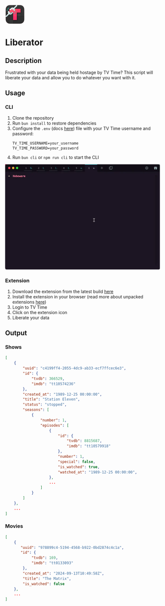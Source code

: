 <img width="64px" src="liberator.png">

# Liberator

## Description

Frustrated with your data being held hostage by TV Time? This script will liberate your data and allow you to do whatever you want with it.

## Usage

### CLI

1. Clone the repository
1. Run `bun install` to restore dependencies
1. Configure the `.env` (docs [here](https://dotenvx.com/docs/env-file)) file with your TV Time username and password:
    ```env
    TV_TIME_USERNAME=your_username
    TV_TIME_PASSWORD=your_password
    ```
1. Run `bun cli` or `npm run cli` to start the CLI

<img src="cli.webp"/>

### Extension

1. Download the extension from the latest build [here](https://github.com/Hobo-Ware/tv-time-liberator/actions/workflows/build.yml)
1. Install the extension in your browser (read more about unpacked extensions [here](https://developer.chrome.com/docs/extensions/get-started/tutorial/hello-world#load-unpacked))
1. Login to TV Time
1. Click on the extension icon
1. Liberate your data

## Output

### Shows
```json
[
    {
        "uuid": "c4199ff4-2055-4dc9-ab33-ecf7ffcec6e3",
        "id": {
            "tvdb": 366529,
            "imdb": "tt10574236"
        },
        "created_at": "1989-12-25 00:00:00",
        "title": "Station Eleven",
        "status": "stopped",
        "seasons": [
            {
                "number": 1,
                "episodes": [
                    {
                        "id": {
                            "tvdb": 8815687,
                            "imdb": "tt10579918"
                        },
                        "number": 1,
                        "special": false,
                        "is_watched": true,
                        "watched_at": "1989-12-25 00:00:00",
                    },
                    ...
                ]
            }
        ]
    },
    ...
]
```

### Movies
```json
[
    {
       "uuid": "978899c4-5194-4568-b922-0bd2874c4c1a",
       "id": {
            "tvdb": 169,
            "imdb": "tt0133093"
        },
        "created_at": "2024-09-13T10:49:58Z",
        "title": "The Matrix",
        "is_watched": false
    },
    ...
]
```
